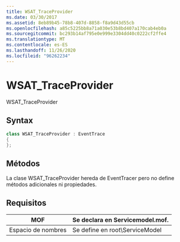 ```yaml
---
title: WSAT_TraceProvider
ms.date: 03/30/2017
ms.assetid: 8eb89b45-78b8-407d-8858-f8a9d43d55cb
ms.openlocfilehash: a85c5225bb8a71a030e53b8bd407a170cab4eb0a
ms.sourcegitcommit: bc293b14af795e0e999e3304dd40c0222cf2ffe4
ms.translationtype: MT
ms.contentlocale: es-ES
ms.lasthandoff: 11/26/2020
ms.locfileid: "96262234"
---
```

# <a name="wsat_traceprovider"></a>WSAT_TraceProvider

WSAT_TraceProvider  
  
## <a name="syntax"></a>Syntax  
  
```csharp
class WSAT_TraceProvider : EventTrace  
{  
};  
```  
  
## <a name="methods"></a>Métodos  

 La clase WSAT_TraceProvider hereda de EventTracer pero no define métodos adicionales ni propiedades.  
  
## <a name="requirements"></a>Requisitos  
  
|MOF|Se declara en Servicemodel.mof.|  
|---------|-----------------------------------|  
|Espacio de nombres|Se define en root\ServiceModel|

